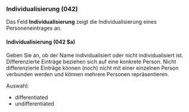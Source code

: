 ### Individualisierung (042)

Das Feld **Individualisierung** zeigt die Individualisierung eines Personeneintrages an.

#### Individualisierung (042 $a)

Geben Sie an, ob der Name individualisiert oder nicht individualisiert ist. Differenzierte Einträge beziehen sich auf eine konkrete Person. Nicht differenzierte Einträge können (noch) nicht mit einer einzelnen Person verbunden werden und können mehrere Personen repräsentieren.

Auswahl:
- differentiated
- undifferentiated
